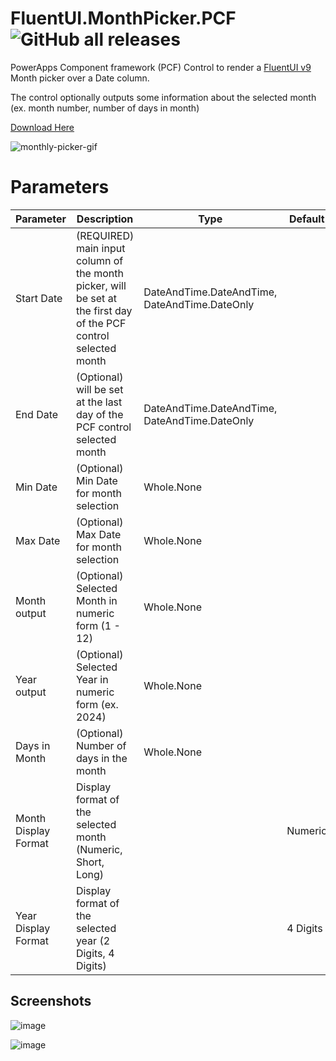 # FluentUI.MonthPicker.PCF ![GitHub all releases](https://img.shields.io/github/downloads/drivardxrm/FluentUI.MonthPicker.PCF/total?style=plastic)

PowerApps Component framework (PCF) Control to render a [FluentUI v9](https://react.fluentui.dev/) Month picker over a Date column. 

The control optionally outputs some information about the selected month (ex. month number, number of days in month) 

[Download Here](https://github.com/drivardxrm/FluentUI.MonthPicker.PCF/releases/latest)

![monthly-picker-gif](https://github.com/drivardxrm/FluentUI.MonthPicker.PCF/assets/38399134/5a308a56-3df9-496c-9299-e8f35f61573a)



# Parameters
| Parameter         | Description                                                                                  | Type     |Default     |
|-------------------|----------------------------------------------------------------------------------------------|----------|------------|
| Start Date  | (REQUIRED) main input column of the month picker, will be set at the first day of the PCF control selected month |DateAndTime.DateAndTime, DateAndTime.DateOnly | |
| End Date  | (Optional) will be set at the last day of the PCF control selected month |    DateAndTime.DateAndTime, DateAndTime.DateOnly    | |
| Min Date   |  (Optional) Min Date for month selection | Whole.None  | |
| Max Date   |  (Optional) Max Date for month selection | Whole.None | |
| Month output   | (Optional) Selected Month in numeric form (1 - 12) | Whole.None | |
| Year output |(Optional) Selected Year in numeric form (ex. 2024) |  Whole.None  | |
| Days in Month | (Optional) Number of days in the month |  Whole.None   |
| Month Display Format | Display format of the selected month (Numeric, Short, Long)|  |Numeric  |
| Year Display Format | Display format of the selected year (2 Digits, 4 Digits) |  |4 Digits   |


## Screenshots ##

![image](https://github.com/drivardxrm/FluentUI.MonthPicker.PCF/assets/38399134/5debe9f9-89d0-4908-aef0-2b28634d5674)


![image](https://github.com/drivardxrm/FluentUI.MonthPicker.PCF/assets/38399134/7b7b73b4-7f1f-43c5-8b4c-f871e86e7e64)

